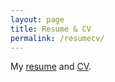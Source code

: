```yaml
---
layout: page
title: Resume & CV
permalink: /resumecv/
---
```


My [resume](/resume_etc/resume_katywilliams_ua.pdf) and [CV](resume_etc/cv_katywilliams_ua.pdf).
       


[hdc]: http://hdc.cs.arizona.edu/
